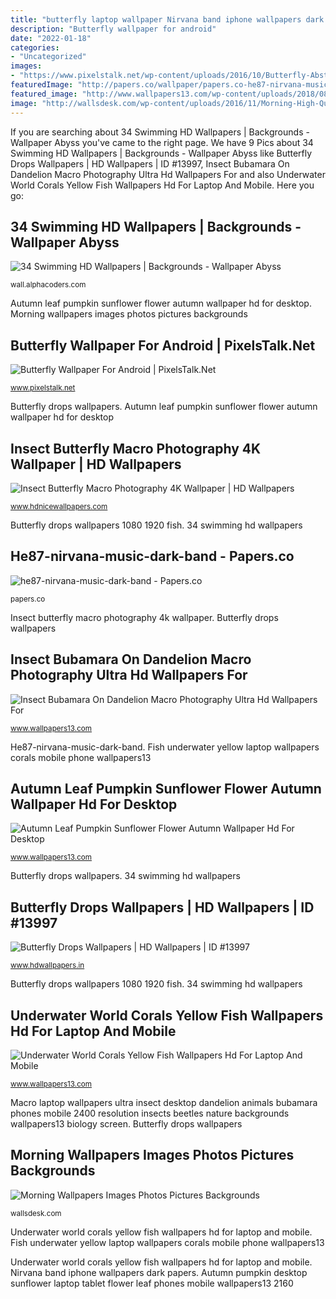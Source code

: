 ```yaml
---
title: "butterfly laptop wallpaper Nirvana band iphone wallpapers dark papers"
description: "Butterfly wallpaper for android"
date: "2022-01-18"
categories:
- "Uncategorized"
images:
- "https://www.pixelstalk.net/wp-content/uploads/2016/10/Butterfly-Abstract-Design-Colorful-Patterns-Texture-Wallpapers.jpg"
featuredImage: "http://papers.co/wallpaper/papers.co-he87-nirvana-music-dark-band-41-iphone-wallpaper.jpg"
featured_image: "http://www.wallpapers13.com/wp-content/uploads/2018/08/Insect-Bubamara-on-dandelion-macro-photography-Ultra-HD-Wallpapers-for-Desktop-Mobile-Phones-and-laptop-3840x2400.jpg"
image: "http://wallsdesk.com/wp-content/uploads/2016/11/Morning-High-Quality-Wallpapers.jpg"
---
```


If you are searching about 34 Swimming HD Wallpapers | Backgrounds - Wallpaper Abyss you've came to the right page. We have 9 Pics about 34 Swimming HD Wallpapers | Backgrounds - Wallpaper Abyss like Butterfly Drops Wallpapers | HD Wallpapers | ID #13997, Insect Bubamara On Dandelion Macro Photography Ultra Hd Wallpapers For and also Underwater World Corals Yellow Fish Wallpapers Hd For Laptop And Mobile. Here you go:

## 34 Swimming HD Wallpapers | Backgrounds - Wallpaper Abyss

![34 Swimming HD Wallpapers | Backgrounds - Wallpaper Abyss](https://images6.alphacoders.com/312/312376.jpg "Macro laptop wallpapers ultra insect desktop dandelion animals bubamara phones mobile 2400 resolution insects beetles nature backgrounds wallpapers13 biology screen")

<small>wall.alphacoders.com</small>

Autumn leaf pumpkin sunflower flower autumn wallpaper hd for desktop. Morning wallpapers images photos pictures backgrounds

## Butterfly Wallpaper For Android | PixelsTalk.Net

![Butterfly Wallpaper For Android | PixelsTalk.Net](https://www.pixelstalk.net/wp-content/uploads/2016/10/Butterfly-Abstract-Design-Colorful-Patterns-Texture-Wallpapers.jpg "Fish underwater yellow laptop wallpapers corals mobile phone wallpapers13")

<small>www.pixelstalk.net</small>

Butterfly drops wallpapers. Autumn leaf pumpkin sunflower flower autumn wallpaper hd for desktop

## Insect Butterfly Macro Photography 4K Wallpaper | HD Wallpapers

![Insect Butterfly Macro Photography 4K Wallpaper | HD Wallpapers](https://www.hdnicewallpapers.com/Walls/Big/Butterfly/Insect_Butterfly_Macro_Photography_4K_Wallpaper.jpg "He87-nirvana-music-dark-band")

<small>www.hdnicewallpapers.com</small>

Butterfly drops wallpapers 1080 1920 fish. 34 swimming hd wallpapers

## He87-nirvana-music-dark-band - Papers.co

![he87-nirvana-music-dark-band - Papers.co](http://papers.co/wallpaper/papers.co-he87-nirvana-music-dark-band-41-iphone-wallpaper.jpg "He87-nirvana-music-dark-band")

<small>papers.co</small>

Insect butterfly macro photography 4k wallpaper. Butterfly drops wallpapers

## Insect Bubamara On Dandelion Macro Photography Ultra Hd Wallpapers For

![Insect Bubamara On Dandelion Macro Photography Ultra Hd Wallpapers For](http://www.wallpapers13.com/wp-content/uploads/2018/08/Insect-Bubamara-on-dandelion-macro-photography-Ultra-HD-Wallpapers-for-Desktop-Mobile-Phones-and-laptop-3840x2400.jpg "Morning wallpapers field wheat fields sunset imagination backgrounds beauty nature sun 1080 file pixelstalk 1920 tweet articles ᴬᴺᴰ")

<small>www.wallpapers13.com</small>

He87-nirvana-music-dark-band. Fish underwater yellow laptop wallpapers corals mobile phone wallpapers13

## Autumn Leaf Pumpkin Sunflower Flower Autumn Wallpaper Hd For Desktop

![Autumn Leaf Pumpkin Sunflower Flower Autumn Wallpaper Hd For Desktop](https://www.wallpapers13.com/wp-content/uploads/2019/04/Autumn-leaf-pumpkin-sunflower-flower-Autumn-Wallpaper-HD-for-Desktop-Laptop-Tablet-Mobile-Phones-3840x2160-1024x768.jpg "Underwater world corals yellow fish wallpapers hd for laptop and mobile")

<small>www.wallpapers13.com</small>

Butterfly drops wallpapers. 34 swimming hd wallpapers

## Butterfly Drops Wallpapers | HD Wallpapers | ID #13997

![Butterfly Drops Wallpapers | HD Wallpapers | ID #13997](http://www.hdwallpapers.in/download/butterfly_drops-1920x1080.jpg "Fish underwater yellow laptop wallpapers corals mobile phone wallpapers13")

<small>www.hdwallpapers.in</small>

Butterfly drops wallpapers 1080 1920 fish. 34 swimming hd wallpapers

## Underwater World Corals Yellow Fish Wallpapers Hd For Laptop And Mobile

![Underwater World Corals Yellow Fish Wallpapers Hd For Laptop And Mobile](http://www.wallpapers13.com/wp-content/uploads/2016/02/Underwater-world-Corals-Yellow-Fish-wallpapers-Hd-for-Laptop-and-mobile-phone-download-1600x1200.jpg "He87-nirvana-music-dark-band")

<small>www.wallpapers13.com</small>

Macro laptop wallpapers ultra insect desktop dandelion animals bubamara phones mobile 2400 resolution insects beetles nature backgrounds wallpapers13 biology screen. Butterfly drops wallpapers

## Morning Wallpapers Images Photos Pictures Backgrounds

![Morning Wallpapers Images Photos Pictures Backgrounds](http://wallsdesk.com/wp-content/uploads/2016/11/Morning-High-Quality-Wallpapers.jpg "Morning wallpapers images photos pictures backgrounds")

<small>wallsdesk.com</small>

Underwater world corals yellow fish wallpapers hd for laptop and mobile. Fish underwater yellow laptop wallpapers corals mobile phone wallpapers13

Underwater world corals yellow fish wallpapers hd for laptop and mobile. Nirvana band iphone wallpapers dark papers. Autumn pumpkin desktop sunflower laptop tablet flower leaf phones mobile wallpapers13 2160
